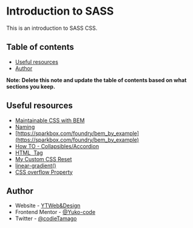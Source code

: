 # Introduction to SASS

This is an introduction to SASS CSS.

## Table of contents

- [Useful resources](#useful-resources)
- [Author](#author)

**Note: Delete this note and update the table of contents based on what sections you keep.**


## Useful resources

- [Maintainable CSS with BEM](https://www.integralist.co.uk/posts/bem/#4)
- [Naming](http://getbem.com/naming/)
- [https://sparkbox.com/foundry/bem_by_example](https://sparkbox.com/foundry/bem_by_example)
- [How TO - Collapsibles/Accordion](https://www.w3schools.com/howto/howto_js_accordion.asp)
- [HTML <img> Tag](https://www.w3schools.com/tags/tag_img.asp)
- [My Custom CSS Reset](https://www.joshwcomeau.com/css/custom-css-reset/#the-css-reset)
- [linear-gradient()](https://developer.mozilla.org/en-US/docs/Web/CSS/gradient/linear-gradient())
- [CSS overflow Property](https://www.w3schools.com/cssref/pr_pos_overflow.asp)


## Author

- Website - [YTWeb&Design](https://ytwebxdesign.com/)
- Frontend Mentor - [@Yuko-code](https://www.frontendmentor.io/profile/Yuko-code)
- Twitter - [@codieTamago](https://www.twitter.com/codieTamago)